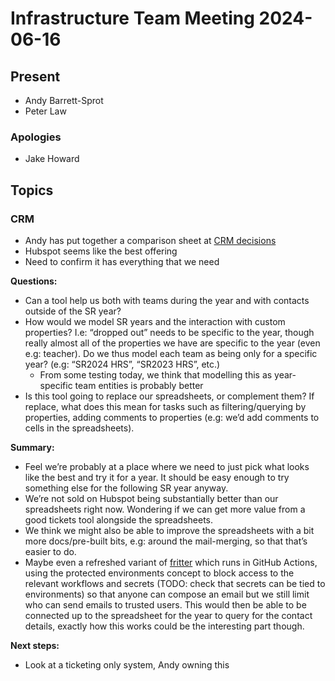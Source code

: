 # Infrastructure Team Meeting 2024-06-16

## Present

- Andy Barrett-Sprot
- Peter Law

### Apologies

- Jake Howard

## Topics

### CRM

- Andy has put together a comparison sheet at [CRM decisions](https://docs.google.com/spreadsheets/d/1zKZVJs1_vXQxNMcdKX0z9pXMhBKE6iQ4jIyBKTwqNFc/edit#gid=0)
- Hubspot seems like the best offering
- Need to confirm it has everything that we need

**Questions:**

- Can a tool help us both with teams during the year and with contacts outside of the SR year?
- How would we model SR years and the interaction with custom properties? I.e: “dropped out” needs to be specific to the year, though really almost all of the properties we have are specific to the year (even e.g: teacher). Do we thus model each team as being only for a specific year? (e.g: “SR2024 HRS”, “SR2023 HRS”, etc.)
  - From some testing today, we think that modelling this as year-specific team entities is probably better
- Is this tool going to replace our spreadsheets, or complement them? If replace, what does this mean for tasks such as filtering/querying by properties, adding comments to properties (e.g: we’d add comments to cells in the spreadsheets).

**Summary:**

- Feel we’re probably at a place where we need to just pick what looks like the best and try it for a year. It should be easy enough to try something else for the following SR year anyway.
- We’re not sold on Hubspot being substantially better than our spreadsheets right now. Wondering if we can get more value from a good tickets tool alongside the spreadsheets.
- We think we might also be able to improve the spreadsheets with a bit more docs/pre-built bits, e.g: around the mail-merging, so that that’s easier to do.
- Maybe even a refreshed variant of [fritter](https://github.com/PeterJCLaw/fritter) which runs in GitHub Actions, using the protected environments concept to block access to the relevant workflows and secrets (TODO: check that secrets can be tied to environments) so that anyone can compose an email but we still limit who can send emails to trusted users. This would then be able to be connected up to the spreadsheet for the year to query for the contact details, exactly how this works could be the interesting part though.

**Next steps:**

- Look at a ticketing only system, Andy owning this
